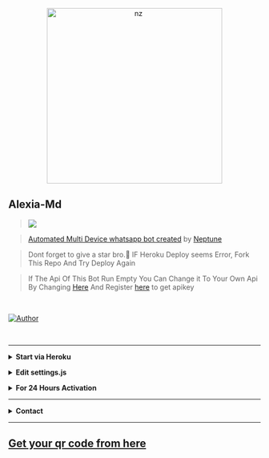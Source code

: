 <p align="center">
<img src="https://telegra.ph/file/299621db834e12e0ab8ea.jpg" alt="nz" width="350"/>
</p>

## Alexia-Md

> <a href="https://youtu.be/W-QCp2fWRTo"><img src="https://img.shields.io/badge/Tutorial-Video-ff0000?style=for-the-badge&logo=youtube&logoColor=ff000000&link=https://www.youtube.com/c/BOTINDO" /><br>

> [Automated Multi Device whatsapp bot created](https://github.com/Nep-28/alexia-botz) by [Neptune](github.com/nep-28)

> Dont forget to give a star bro.🥲 IF Heroku Deploy seems Error, Fork This Repo And Try Deploy Again

> If The Api Of This Bot Run Empty You Can Change it To Your Own Api By Changing [Here](https://github.com/nexusNw/Gojo-Satoru/blob/master/settings.js#L18) And Register [here](https://zenzapis.xyz/) to get apikey


</br>

<a href="https://github.com/nep-28"><img title="Author" src="https://img.shields.io/badge/Author-neptune-blue.svg?color=54aeff&style=for-the-badge&logo=github" /></a>  

<br>


---

<!-- Start via Heroku -->
<b><details><summary>Start via Heroku</summary></b>

* Scan QR In Your Whatsapp From [Here](https://replit.com/@nexusNw/Md-Scanner?outputonly=1&lite=1)
* then Deploy The Bot From [Here](https://heroku.com/deploy)
* Wait 5-10 Min To Deploy 
* After Deploying On The Worker And Check The Logs  

</details>

<!-- Edit -->


<b><details><summary>Edit settings.js</summary></b>
```bash
global.APIKeys = {
	'https://zenzapis.xyz': 'YOURAPIKEY',

}

global.owner = ["9181XXXXXX"]
global.ownername = ["YourName"]
```
</details>

<!-- 24hrs-->
<b><details><summary>For 24 Hours Activation</summary></b>

```bash
npm i -g pm2 && pm2 start index.js && pm2 save && pm2 logs
```

</details>

----

<!-- Contact Owner -->
<b><details><summary>Contact</summary></b>

## ```Connect With Me```
<p align="center">
<a href="https://wa.me/94702476028"><img src="https://img.shields.io/badge/Contact Neptune-25D366?style=for-the-badge&logo=whatsapp&logoColor=white" />
<a href="https://chat.whatsapp.com/Gi47BN7YM30321sUIa7mtT"><img src="https://img.shields.io/badge/join whatsapp group-25D366?style=for-the-badge&logo=whatsapp&logoColor=white" /> <br>
</p>

</details>


</details><hr>


  


## Get your qr code from here 

















	















































